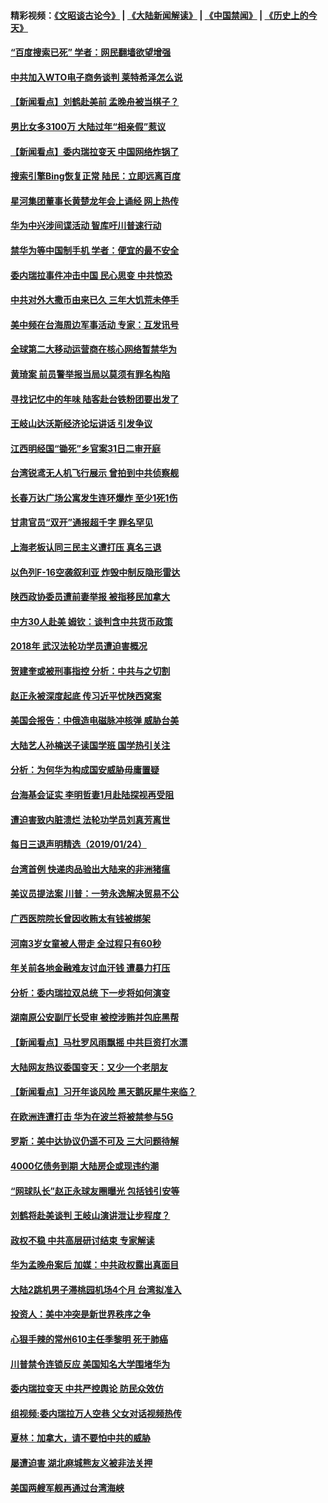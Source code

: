 #### 精彩视频：[《文昭谈古论今》](https://github.com/gfw-breaker/wenzhao/blob/master/README.md?t=01252130) | [《大陆新闻解读》](https://github.com/gfw-breaker/ntdtv-comedy/blob/master/README.md?t=01252130) | [《中国禁闻》](https://github.com/gfw-breaker/ntdtv-news/blob/master/README.md?t=01252130) | [《历史上的今天》](https://github.com/gfw-breaker/today-in-history/blob/master/README.md?t=01252130) 

#### [“百度搜索已死” 学者：网民翻墙欲望增强](../pages/nsc413/n11002524.md?t=01252130) 

#### [中共加入WTO电子商务谈判 莱特希泽怎么说](../pages/nsc413/n11002384.md?t=01252130) 

#### [【新闻看点】刘鹤赴美前 孟晚舟被当棋子？](../pages/nsc413/n11002303.md?t=01252130) 

#### [男比女多3100万 大陆过年“相亲假”惹议](../pages/nsc413/n11002115.md?t=01252130) 

#### [【新闻看点】委内瑞拉变天 中国网络炸锅了](../pages/nsc413/n11002302.md?t=01252130) 

#### [搜索引擎Bing恢复正常 陆民：立即远离百度](../pages/nsc413/n11002305.md?t=01252130) 

#### [星河集团董事长黄楚龙年会上诵经 网上热传](../pages/nsc413/n11002253.md?t=01252130) 

#### [华为中兴涉间谍活动 智库吁川普速行动](../pages/nsc413/n11002224.md?t=01252130) 

#### [禁华为等中国制手机 学者：便宜的最不安全](../pages/nsc413/n11000760.md?t=01252130) 

#### [委内瑞拉事件冲击中国 民心思变 中共惊恐](../pages/nsc413/n11002075.md?t=01252130) 


#### [中共对外大撒币由来已久 三年大饥荒未停手](../pages/nsc413/n10999233.md?t=01252130) 

#### [美中频在台海周边军事活动 专家：互发讯号](../pages/nsc413/n11001737.md?t=01252130) 

#### [全球第二大移动运营商在核心网络暂禁华为](../pages/nsc413/n11001905.md?t=01252130) 

#### [黄琦案 前员警举报当局以莫须有罪名构陷](../pages/nsc413/n11002018.md?t=01252130) 

#### [寻找记忆中的年味 陆客赴台铁粉团要出发了](../pages/nsc413/n11001980.md?t=01252130) 

#### [王岐山达沃斯经济论坛讲话 引发争议](../pages/nsc413/n11001744.md?t=01252130) 

#### [江西明经国“锄死”乡官案31日二审开庭](../pages/nsc413/n11001610.md?t=01252130) 

#### [台湾锐鸢无人机飞行展示 曾拍到中共侦察舰](../pages/nsc413/n11001703.md?t=01252130) 

#### [长春万达广场公寓发生连环爆炸 至少1死1伤](../pages/nsc413/n11001458.md?t=01252130) 

#### [甘肃官员“双开”通报超千字 罪名罕见](../pages/nsc413/n11001559.md?t=01252130) 

#### [上海老板认同三民主义遭打压 真名三退](../pages/nsc413/n11001164.md?t=01252130) 

#### [以色列F-16空袭叙利亚 炸毁中制反隐形雷达](../pages/nsc413/n11001407.md?t=01252130) 

#### [陕西政协委员遭前妻举报 被指移民加拿大](../pages/nsc413/n11001212.md?t=01252130) 

#### [中方30人赴美 姆钦：谈判含中共货币政策](../pages/nsc413/n11000480.md?t=01252130) 

#### [2018年 武汉法轮功学员遭迫害概况](../pages/nsc413/n10994578.md?t=01252130) 

#### [贺建奎或被刑事指控 分析：中共与之切割](../pages/nsc413/n11000984.md?t=01252130) 

#### [赵正永被深度起底 传习近平忧陕西窝案](../pages/nsc413/n11000519.md?t=01252130) 

#### [美国会报告：中俄造电磁脉冲核弹 威胁台美](../pages/nsc413/n11001011.md?t=01252130) 

#### [大陆艺人孙楠送子读国学班 国学热引关注](../pages/nsc413/n11000667.md?t=01252130) 

#### [分析：为何华为构成国安威胁毋庸置疑](../pages/nsc413/n10999862.md?t=01252130) 

#### [台海基会证实 李明哲妻1月赴陆探视再受阻](../pages/nsc413/n11000515.md?t=01252130) 

#### [遭迫害致内脏溃烂 法轮功学员刘真芳离世](../pages/nsc413/n10999168.md?t=01252130) 

#### [每日三退声明精选（2019/01/24）](../pages/nsc413/n11000663.md?t=01252130) 

#### [台湾首例 快递肉品验出大陆来的非洲猪瘟](../pages/nsc413/n11000397.md?t=01252130) 

#### [美议员提法案 川普：一劳永逸解决贸易不公](../pages/nsc413/n11000269.md?t=01252130) 

#### [广西医院院长曾因收贿太有钱被绑架](../pages/nsc413/n10999090.md?t=01252130) 

#### [河南3岁女童被人带走 全过程只有60秒](../pages/nsc413/n11000264.md?t=01252130) 

#### [年关前各地金融难友讨血汗钱 遭暴力打压](../pages/nsc413/n10999519.md?t=01252130) 

#### [分析：委内瑞拉双总统 下一步将如何演变](../pages/nsc413/n10999629.md?t=01252130) 

#### [湖南原公安副厅长受审 被控涉贿并包庇黑帮](../pages/nsc413/n11000068.md?t=01252130) 

#### [【新闻看点】马杜罗风雨飘摇 中共巨资打水漂](../pages/nsc413/n10999627.md?t=01252130) 

#### [大陆网友热议委国变天：又少一个老朋友](../pages/nsc413/n10999910.md?t=01252130) 

#### [【新闻看点】习开年谈风险 黑天鹅灰犀牛来临？](../pages/nsc413/n10999626.md?t=01252130) 

#### [在欧洲连遭打击 华为在波兰将被禁参与5G](../pages/nsc413/n10999590.md?t=01252130) 

#### [罗斯：美中达协议仍遥不可及 三大问题待解](../pages/nsc413/n10999637.md?t=01252130) 

#### [4000亿债务到期 大陆房企或现违约潮](../pages/nsc413/n10998127.md?t=01252130) 

#### [“网球队长”赵正永球友圈曝光 包括钱引安等](../pages/nsc413/n10999759.md?t=01252130) 

#### [刘鹤将赴美谈判 王岐山演讲泄让步程度？](../pages/nsc413/n10999444.md?t=01252130) 

#### [政权不稳 中共高层研讨结束 专家解读](../pages/nsc413/n10999603.md?t=01252130) 

#### [华为孟晚舟案后 加媒：中共政权露出真面目](../pages/nsc413/n10999043.md?t=01252130) 

#### [大陆2跳机男子滞桃园机场4个月 台湾拟准入](../pages/nsc413/n10999226.md?t=01252130) 

#### [投资人：美中冲突是新世界秩序之争](../pages/nsc413/n10999607.md?t=01252130) 

#### [心狠手辣的常州610主任季黎明 死于肺癌](../pages/nsc413/n10996507.md?t=01252130) 

#### [川普禁令连锁反应 美国知名大学围堵华为](../pages/nsc413/n10999500.md?t=01252130) 

#### [委内瑞拉变天 中共严控舆论 防民众效仿](../pages/nsc413/n10999399.md?t=01252130) 

#### [组视频:委内瑞拉万人空巷 父女对话视频热传](../pages/nsc413/n10999436.md?t=01252130) 

#### [夏林：加拿大，请不要怕中共的威胁](../pages/nsc413/n10999520.md?t=01252130) 

#### [屡遭迫害 湖北麻城熊友义被非法关押](../pages/nsc413/n10974917.md?t=01252130) 

#### [美国两艘军舰再通过台湾海峡](../pages/nsc413/n10999231.md?t=01252130) 

